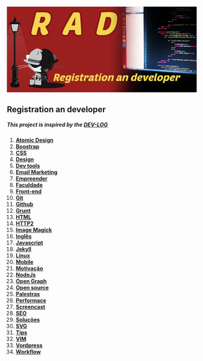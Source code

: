 ![Alt text](/image/rad.png "Registration an developer")
## Registration an developer
##### This project is inspired by	 the [DEV-LOG](https://github.com/ericdouglas/dev-log)

1. **[Atomic Design](source/atomic-design/readme.md)**
1. **[Boostrap](source/atomic-design/readme.md)**
1. **[CSS](source/css/readme.md)**
1. **[Design](source/design/readme.md)**
1. **[Dev tools](source/DevTools/readme.md)**
1. **[Email Marketing](source/email-marketing/readme.md)**
1. **[Empreender](source/empreender/readme.md)**
1. **[Faculdade](source/faculdade/readme.md)**
1. **[Front-end](source/front-end/readme.md)**
1. **[Git](source/git/readme.md)**
1. **[Github](source/github/readme.md)**
1. **[Grunt](source/grunt-js/readme.md)**
1. **[HTML](source/html/readme.md)**
1. **[HTTP2](source/http2/readme.md)**
1. **[Image Magick](source/ImageMargick/readme.md)**
1. **[Inglês](source/ingles/readme.md)**
1. **[Javascript](source/javascript/readme.md)**
1. **[Jekyll](source/jekyll/readme.md)**
1. **[Linux](source/linux/readme.md)**
1. **[Mobile](source/mobile/readme.md)**
1. **[Motivação](source/motivacao/readme.md)**
1. **[NodeJs](source/nodejs/readme.md)**
1. **[Open Graph](source/open-graph/readme.md)**
1. **[Open source](source/open-source/readme.md)**
1. **[Palestras](source/palestras/readme.md)**
1. **[Performace](source/performace/readme.md)**
1. **[Screencast](source/screencast/readme.md)**
1. **[SEO](source/seo/readme.md)**
1. **[Soluções](source/solucoes/readme.md)**
1. **[SVG](source/svg/readme.md)**
1. **[Tips](source/tips/readme.md)**
1. **[VIM](source/vim/readme.md)**
1. **[Vordpress](source/wordpress/readme.md)**
1. **[Workflow](source/workflow/readme.md)**


